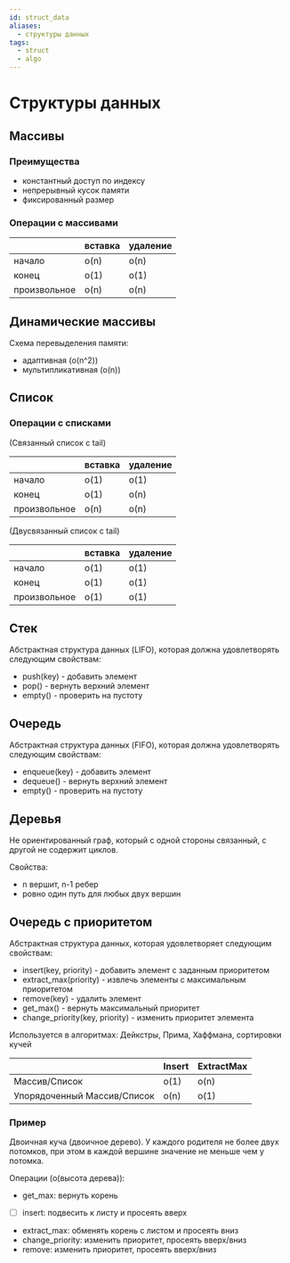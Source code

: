 ```yaml
---
id: struct_data
aliases:
  - структуры данных
tags:
  - struct
  - algo
---
```


# Структуры данных

## Массивы

### Преимущества

- константный доступ по индексу
- непрерывный кусок памяти
- фиксированный размер

### Операции с массивами

|              | вставка | удаление |
| ------------ | ------- | -------- |
| начало       | o(n)    | o(n)     |
| конец        | o(1)    | o(1)     |
| произвольное | o(n)    | o(n)     |

## Динамические массивы

Схема перевыделения памяти:

- адаптивная (o(n^2))
- мультипликативная (o(n))

## Cписок

### Операции с списками

(Связанный список с tail)

|              | вставка | удаление |
| ------------ | ------- | -------- |
| начало       | o(1)    | o(1)     |
| конец        | o(1)    | o(n)     |
| произвольное | o(n)    | o(n)     |

(Двусвязанный список с tail)

|              | вставка | удаление |
| ------------ | ------- | -------- |
| начало       | o(1)    | o(1)     |
| конец        | o(1)    | o(1)     |
| произвольное | o(1)    | o(1)     |

## Стек

Абстрактная структура данных (LIFO), которая должна удовлетворять следующим свойствам:

- push(key) - добавить элемент
- pop() - вернуть верхний элемент
- empty() - проверить на пустоту

## Очередь

Абстрактная структура данных (FIFO), которая должна удовлетворять следующим свойствам:

- enqueue(key) - добавить элемент
- dequeue() - вернуть верхний элемент
- empty() - проверить на пустоту

## Деревья

Не ориентированный граф, который с одной стороны связанный, с другой не содержит циклов.

Свойства:

- n вершит, n-1 ребер
- ровно один путь для любых двух вершин

## Очередь с приоритетом

Абстрактная структура данных, которая удовлетворяет следующим свойствам:

- insert(key, priority) - добавить элемент с заданным приоритетом
- extract_max(priority) - извлечь элементы с максимальным приоритетом
- remove(key) - удалить элемент
- get_max() - вернуть максимальный приоритет
- change_priority(key, priority) - изменить приоритет элемента

Используется в алгоритмах: Дейкстры, Прима, Хаффмана, сортировки кучей

|                             | Insert | ExtractMax |
| --------------------------- | ------ | ---------- |
| Массив/Список               | o(1)   | o(n)       |
| Упорядоченный Массив/Список | o(n)   | o(1)       |

### Пример

Двоичная куча (двоичное дерево). У каждого родителя не более двух потомков, при этом в каждой вершине значение не
меньше чем у потомка.

Операции (o(высота дерева)):

- get_max: вернуть корень
- [ ] insert: подвесить к листу и просеять вверх
- extract_max: обменять корень с листом и просеять вниз
- change_priority: изменить приоритет, просеять вверх/вниз
- remove: изменить приоритет, просеять вверх/вниз
